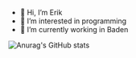 - 👋 Hi, I’m Erik
- 👀 I’m interested in programming
- 🌱 I’m currently working in Baden


![Anurag's GitHub stats](https://github-readme-stats.vercel.app/api?username=ERRORIK-ai&count_private=true&show_icons=true&theme=radical)
